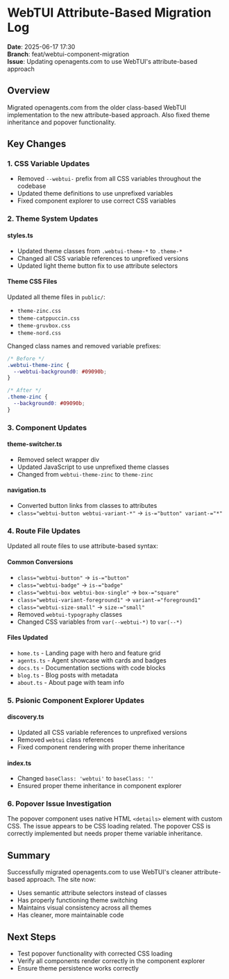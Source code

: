 # WebTUI Attribute-Based Migration Log

**Date**: 2025-06-17 17:30  
**Branch**: feat/webtui-component-migration  
**Issue**: Updating openagents.com to use WebTUI's attribute-based approach

## Overview
Migrated openagents.com from the older class-based WebTUI implementation to the new attribute-based approach. Also fixed theme inheritance and popover functionality.

## Key Changes

### 1. CSS Variable Updates
- Removed `--webtui-` prefix from all CSS variables throughout the codebase
- Updated theme definitions to use unprefixed variables
- Fixed component explorer to use correct CSS variables

### 2. Theme System Updates

#### styles.ts
- Updated theme classes from `.webtui-theme-*` to `.theme-*`
- Changed all CSS variable references to unprefixed versions
- Updated light theme button fix to use attribute selectors

#### Theme CSS Files
Updated all theme files in `public/`:
- `theme-zinc.css`
- `theme-catppuccin.css`
- `theme-gruvbox.css`
- `theme-nord.css`

Changed class names and removed variable prefixes:
```css
/* Before */
.webtui-theme-zinc {
  --webtui-background0: #09090b;
}

/* After */
.theme-zinc {
  --background0: #09090b;
}
```

### 3. Component Updates

#### theme-switcher.ts
- Removed select wrapper div
- Updated JavaScript to use unprefixed theme classes
- Changed from `webtui-theme-zinc` to `theme-zinc`

#### navigation.ts
- Converted button links from classes to attributes
- `class="webtui-button webtui-variant-*"` → `is-="button" variant-="*"`

### 4. Route File Updates

Updated all route files to use attribute-based syntax:

#### Common Conversions
- `class="webtui-button"` → `is-="button"`
- `class="webtui-badge"` → `is-="badge"`
- `class="webtui-box webtui-box-single"` → `box-="square"`
- `class="webtui-variant-foreground1"` → `variant-="foreground1"`
- `class="webtui-size-small"` → `size-="small"`
- Removed `webtui-typography` classes
- Changed CSS variables from `var(--webtui-*)` to `var(--*)`

#### Files Updated
- `home.ts` - Landing page with hero and feature grid
- `agents.ts` - Agent showcase with cards and badges
- `docs.ts` - Documentation sections with code blocks
- `blog.ts` - Blog posts with metadata
- `about.ts` - About page with team info

### 5. Psionic Component Explorer Updates

#### discovery.ts
- Updated all CSS variable references to unprefixed versions
- Removed `webtui` class references
- Fixed component rendering with proper theme inheritance

#### index.ts
- Changed `baseClass: 'webtui'` to `baseClass: ''`
- Ensured proper theme inheritance in component explorer

### 6. Popover Issue Investigation

The popover component uses native HTML `<details>` element with custom CSS. The issue appears to be CSS loading related. The popover CSS is correctly implemented but needs proper theme variable inheritance.

## Summary

Successfully migrated openagents.com to use WebTUI's cleaner attribute-based approach. The site now:
- Uses semantic attribute selectors instead of classes
- Has properly functioning theme switching
- Maintains visual consistency across all themes
- Has cleaner, more maintainable code

## Next Steps
- Test popover functionality with corrected CSS loading
- Verify all components render correctly in the component explorer
- Ensure theme persistence works correctly